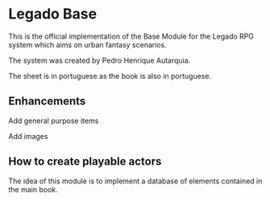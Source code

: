 # Legado Base

This is the official implementation of the Base Module for the Legado RPG system which aims on urban fantasy scenarios.

The system was created by Pedro Henrique Autarquia.

The sheet is in portuguese as the book is also in portuguese.

## Enhancements

Add general purpose items

Add images

## How to create playable actors

The idea of this module is to implement a database of elements contained in the main book.